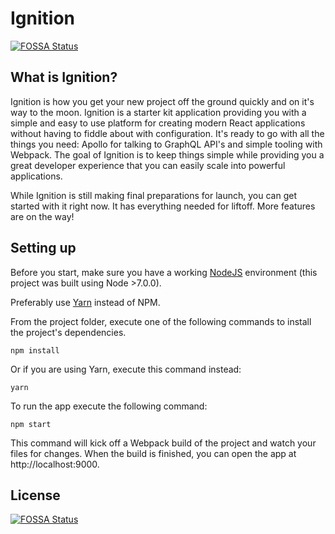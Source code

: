 # Ignition
[![FOSSA Status](https://app.fossa.io/api/projects/git%2Bgithub.com%2FSaeris%2FIgnition.svg?type=shield)](https://app.fossa.io/projects/git%2Bgithub.com%2FSaeris%2FIgnition?ref=badge_shield)


## What is Ignition?

Ignition is how you get your new project off the ground quickly and on it's way to the moon. Ignition is a starter kit application providing you with a simple and easy to use platform for creating modern React applications without having to fiddle about with configuration. It's ready to go with all the things you need: Apollo for talking to GraphQL API's and simple tooling with Webpack. The goal of Ignition is to keep things simple while providing you a great developer experience that you can easily scale into powerful applications.

While Ignition is still making final preparations for launch, you can get started with it right now. It has everything needed for liftoff. More features are on the way!

## Setting up

Before you start, make sure you have a working [NodeJS](http://nodejs.org/) environment (this project was built using Node >7.0.0).

Preferably use [Yarn](https://yarnpkg.com/) instead of NPM.

From the project folder, execute one of the following commands to install the project's dependencies.

```shell
npm install
```

Or if you are using Yarn, execute this command instead:

```shell
yarn
```

To run the app execute the following command:

```shell
npm start
```

This command will kick off a Webpack build of the project and watch your files for changes. When the build is finished, you can open the app at http://localhost:9000.


## License
[![FOSSA Status](https://app.fossa.io/api/projects/git%2Bgithub.com%2FSaeris%2FIgnition.svg?type=large)](https://app.fossa.io/projects/git%2Bgithub.com%2FSaeris%2FIgnition?ref=badge_large)